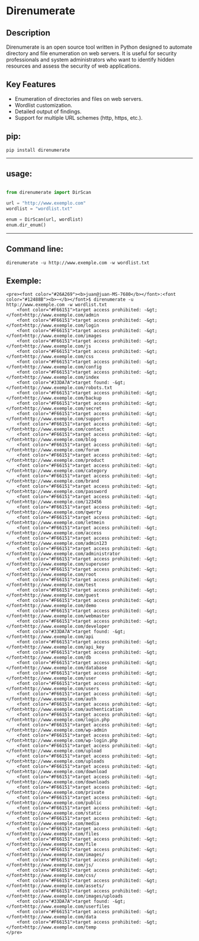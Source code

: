 # Direnumerate

## Description

Direnumerate is an open source tool written in Python designed to automate directory and file enumeration on web servers. It is useful for security professionals and system administrators who want to identify hidden resources and assess the security of web applications.

## Key Features

- Enumeration of directories and files on web servers.
- Wordlist customization.
- Detailed output of findings.
- Support for multiple URL schemes (http, https, etc.).

## pip:

    pip install direnumerate

-----------------

## usage:

```python

from direnumerate import DirScan

url = "http://www.exemplo.com"
wordlist = "wordlist.txt"

enum = DirScan(url, wordlist)
enum.dir_enum()
```

----------

## Command line:

    direnumerate -u http://www.exemple.com -w wordlist.txt

## Exemple:

<!DOCTYPE html>
<html lang="en">
<head>
    <meta charset="UTF-8">
    <meta name="viewport" content="width=device-width, initial-scale=1.0">
    <title>Document</title>
</head>
<body>

    <pre><font color="#26A269"><b>juan@juan-MS-7680</b></font>:<font color="#12488B"><b>~</b></font>$ direnumerate -u http://www.exemple.com -w wordlist.txt
        <font color="#F66151">target access prohibited: -&gt; </font>http://www.exemple.com/admin
        <font color="#F66151">target access prohibited: -&gt; </font>http://www.exemple.com/login
        <font color="#F66151">target access prohibited: -&gt; </font>http://www.exemple.com/images
        <font color="#F66151">target access prohibited: -&gt; </font>http://www.exemple.com/js
        <font color="#F66151">target access prohibited: -&gt; </font>http://www.exemple.com/css
        <font color="#F66151">target access prohibited: -&gt; </font>http://www.exemple.com/config
        <font color="#F66151">target access prohibited: -&gt; </font>http://www.exemple.com/index
        <font color="#33DA7A">target found: -&gt; </font>http://www.exemple.com/robots.txt
        <font color="#F66151">target access prohibited: -&gt; </font>http://www.exemple.com/backup
        <font color="#F66151">target access prohibited: -&gt; </font>http://www.exemple.com/secret
        <font color="#F66151">target access prohibited: -&gt; </font>http://www.exemple.com/support
        <font color="#F66151">target access prohibited: -&gt; </font>http://www.exemple.com/contact
        <font color="#F66151">target access prohibited: -&gt; </font>http://www.exemple.com/blog
        <font color="#F66151">target access prohibited: -&gt; </font>http://www.exemple.com/forum
        <font color="#F66151">target access prohibited: -&gt; </font>http://www.exemple.com/product
        <font color="#F66151">target access prohibited: -&gt; </font>http://www.exemple.com/category
        <font color="#F66151">target access prohibited: -&gt; </font>http://www.exemple.com/brand
        <font color="#F66151">target access prohibited: -&gt; </font>http://www.exemple.com/password
        <font color="#F66151">target access prohibited: -&gt; </font>http://www.exemple.com/123456
        <font color="#F66151">target access prohibited: -&gt; </font>http://www.exemple.com/qwerty
        <font color="#F66151">target access prohibited: -&gt; </font>http://www.exemple.com/letmein
        <font color="#F66151">target access prohibited: -&gt; </font>http://www.exemple.com/access
        <font color="#F66151">target access prohibited: -&gt; </font>http://www.exemple.com/admin123
        <font color="#F66151">target access prohibited: -&gt; </font>http://www.exemple.com/administrator
        <font color="#F66151">target access prohibited: -&gt; </font>http://www.exemple.com/superuser
        <font color="#F66151">target access prohibited: -&gt; </font>http://www.exemple.com/root
        <font color="#F66151">target access prohibited: -&gt; </font>http://www.exemple.com/test
        <font color="#F66151">target access prohibited: -&gt; </font>http://www.exemple.com/guest
        <font color="#F66151">target access prohibited: -&gt; </font>http://www.exemple.com/demo
        <font color="#F66151">target access prohibited: -&gt; </font>http://www.exemple.com/webmaster
        <font color="#F66151">target access prohibited: -&gt; </font>http://www.exemple.com/developer
        <font color="#33DA7A">target found: -&gt; </font>http://www.exemple.com/api
        <font color="#F66151">target access prohibited: -&gt; </font>http://www.exemple.com/api_key
        <font color="#F66151">target access prohibited: -&gt; </font>http://www.exemple.com/db
        <font color="#F66151">target access prohibited: -&gt; </font>http://www.exemple.com/database
        <font color="#F66151">target access prohibited: -&gt; </font>http://www.exemple.com/user
        <font color="#F66151">target access prohibited: -&gt; </font>http://www.exemple.com/users
        <font color="#F66151">target access prohibited: -&gt; </font>http://www.exemple.com/auth
        <font color="#F66151">target access prohibited: -&gt; </font>http://www.exemple.com/authentication
        <font color="#F66151">target access prohibited: -&gt; </font>http://www.exemple.com/login.php
        <font color="#F66151">target access prohibited: -&gt; </font>http://www.exemple.com/wp-admin
        <font color="#F66151">target access prohibited: -&gt; </font>http://www.exemple.com/wp-login.php
        <font color="#F66151">target access prohibited: -&gt; </font>http://www.exemple.com/upload
        <font color="#F66151">target access prohibited: -&gt; </font>http://www.exemple.com/uploads
        <font color="#F66151">target access prohibited: -&gt; </font>http://www.exemple.com/download
        <font color="#F66151">target access prohibited: -&gt; </font>http://www.exemple.com/downloads
        <font color="#F66151">target access prohibited: -&gt; </font>http://www.exemple.com/private
        <font color="#F66151">target access prohibited: -&gt; </font>http://www.exemple.com/public
        <font color="#F66151">target access prohibited: -&gt; </font>http://www.exemple.com/static
        <font color="#F66151">target access prohibited: -&gt; </font>http://www.exemple.com/media
        <font color="#F66151">target access prohibited: -&gt; </font>http://www.exemple.com/files
        <font color="#F66151">target access prohibited: -&gt; </font>http://www.exemple.com/file
        <font color="#F66151">target access prohibited: -&gt; </font>http://www.exemple.com/images/
        <font color="#F66151">target access prohibited: -&gt; </font>http://www.exemple.com/js/
        <font color="#F66151">target access prohibited: -&gt; </font>http://www.exemple.com/css/
        <font color="#F66151">target access prohibited: -&gt; </font>http://www.exemple.com/assets/
        <font color="#F66151">target access prohibited: -&gt; </font>http://www.exemple.com/images/uploads
        <font color="#33DA7A">target found: -&gt; </font>http://www.exemple.com/userfiles
        <font color="#F66151">target access prohibited: -&gt; </font>http://www.exemple.com/data
        <font color="#F66151">target access prohibited: -&gt; </font>http://www.exemple.com/temp
    </pre>
    
</body>
</html>
